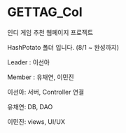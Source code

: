 # GETTAG_Col
인디 게임 추천 웹페이지 프로젝트

HashPotato 폴더 입니다. (8/1 ~ 완성까지)

 
Leader : 이선아

Member : 유채연, 이민진


이선아: 서버, Controller 연결

유채연: DB, DAO

이민진: views, UI/UX
